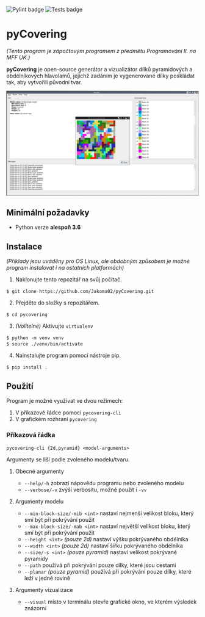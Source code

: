 ![Pylint badge](https://github.com/Jakoma02/covering/workflows/Pylint/badge.svg)
![Tests badge](https://github.com/Jakoma02/covering/workflows/Python%20tests/badge.svg)

# pyCovering
_(Tento program je zápočtovým programem z předmětu Programování II. na MFF UK.)_

**pyCovering** je open-source generátor a vizualizátor dílků pyramidových
a obdélníkových hlavolamů, jejichž zadáním je vygenerované dílky poskládat
tak, aby vytvořili původní tvar.

![Screenshot](images/gui_screenshot.png)

## Minimální požadavky
- Python verze **alespoň 3.6**

## Instalace

_(Příklady jsou uváděny pro OS Linux, ale obdobným způsobem je možné
program instalovat i na ostatních platformách)_

1) Naklonujte tento repozitář na svůj počítač.
```
$ git clone https://github.com/Jakoma02/pyCovering.git
```

2) Přejděte do složky s repozitářem.
```
$ cd pycovering
```

3) _(Volitelné)_ Aktivujte `virtualenv`
```
$ python -m venv venv
$ source ./venv/bin/activate
```

4) Nainstalujte program pomocí nástroje pip.
```
$ pip install .
```

## Použití
Program je možné využívat ve dvou režimech:

 1) V příkazové řádce pomocí `pycovering-cli`
 2) V grafickém rozhraní `pycovering`

### Příkazová řádka
```
pycovering-cli {2d,pyramid} <model-arguments>
```

Argumenty se liší podle zvoleného modelu/tvaru.

1) Obecné argumenty
   - `--help/-h` zobrazí nápovědu programu nebo zvoleného modelu
   - `--verbose/-v` zvýší verbositu, možné použít i `-vv`

2) Argumenty modelu
   - `--min-block-size/-mib <int>` nastaví nejmenší velikost bloku,
		který smí být při pokrývání použit
   - `--max-block-size/-mab <int>` nastaví největší velikost bloku,
		který smí být při pokrývání použit
   - `--height <int>` _(pouze 2d)_ nastaví výšku pokrývaného obdélníka
   - `--width <int>` _(pouze 2d)_ nastaví šířku pokrývaného obdélníka
   - `--size/-s <int>` _(pouze pyramid)_  nastaví velikost pokrývané pyramidy
   - `--path` používá při pokrývání pouze dílky, které jsou cestami
   - `--planar` _(pouze pyramid)_ používá při pokrývání pouze dílky,
		které leží v jedné rovině

3) Argumenty vizualizace
   - `--visual` místo v terminálu otevře grafické okno, ve kterém výsledek
	znázorní
